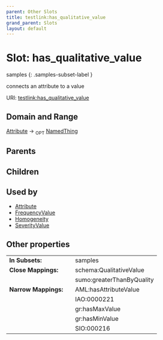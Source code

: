 ```yaml
---
parent: Other Slots
title: testlink:has_qualitative_value
grand_parent: Slots
layout: default
---
```


# Slot: has_qualitative_value

samples
{: .samples-subset-label }


connects an attribute to a value

URI: [testlink:has_qualitative_value](https://w3id.org/testlink/vocab/has_qualitative_value)

## Domain and Range

[Attribute](Attribute.md) ->  <sub>OPT</sub> [NamedThing](NamedThing.md)

## Parents


## Children


## Used by

 * [Attribute](Attribute.md)
 * [FrequencyValue](FrequencyValue.md)
 * [Homogeneity](Homogeneity.md)
 * [SeverityValue](SeverityValue.md)

## Other properties

|  |  |  |
| --- | --- | --- |
| **In Subsets:** | | samples |
| **Close Mappings:** | | schema:QualitativeValue |
|  | | sumo:greaterThanByQuality |
| **Narrow Mappings:** | | AML:hasAttributeValue |
|  | | IAO:0000221 |
|  | | gr:hasMaxValue |
|  | | gr:hasMinValue |
|  | | SIO:000216 |

